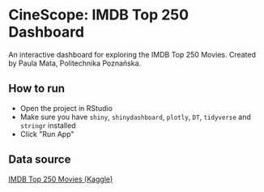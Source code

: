 # CineScope: IMDB Top 250 Dashboard

An interactive dashboard for exploring the IMDB Top 250 Movies.
Created by Paula Mata, Politechnika Poznańska.

## How to run
- Open the project in RStudio
- Make sure you have `shiny`, `shinydashboard`, `plotly`, `DT`, `tidyverse` and `stringr` installed
- Click "Run App"

## Data source
[IMDB Top 250 Movies (Kaggle)]((https://www.kaggle.com/datasets/rajugc/imdb-top-250-movies-dataset))
